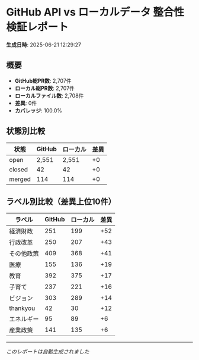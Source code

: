 # GitHub API vs ローカルデータ 整合性検証レポート

**生成日時**: 2025-06-21 12:29:27

## 概要

- **GitHub総PR数**: 2,707件
- **ローカル総PR数**: 2,707件
- **ローカルファイル数**: 2,708件
- **差異**: 0件
- **カバレッジ**: 100.0%

## 状態別比較

| 状態 | GitHub | ローカル | 差異 |
|------|--------|----------|------|
| open | 2,551 | 2,551 | +0 |
| closed | 42 | 42 | +0 |
| merged | 114 | 114 | +0 |

## ラベル別比較（差異上位10件）

| ラベル | GitHub | ローカル | 差異 |
|--------|--------|----------|------|
| 経済財政 | 251 | 199 | +52 |
| 行政改革 | 250 | 207 | +43 |
| その他政策 | 409 | 368 | +41 |
| 医療 | 155 | 136 | +19 |
| 教育 | 392 | 375 | +17 |
| 子育て | 237 | 221 | +16 |
| ビジョン | 303 | 289 | +14 |
| thankyou | 42 | 30 | +12 |
| エネルギー | 95 | 89 | +6 |
| 産業政策 | 141 | 135 | +6 |

---
*このレポートは自動生成されました*